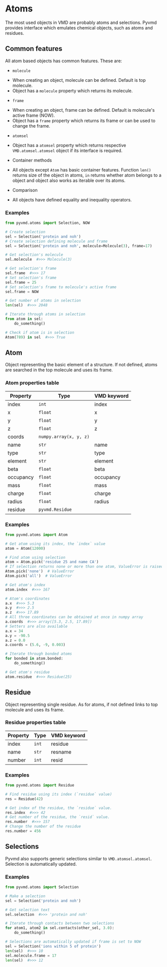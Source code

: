 # Atoms #

The most used objects in VMD are probably atoms and selections. Pyvmd provides interface which emulates chemical
objects, such as atoms and residues.

## Common features ##
All atom based objects has common features. These are:
 * `molecule`
  - When creating an object, molecule can be defined. Default is top molecule.
  - Object has a `molecule` property which returns its molecule.
 * `frame`
  - When creating an object, frame can be defined. Default is molecule's active frame (NOW).
  - Object has a `frame` property which returns its frame or can be used to change the frame.
 * `atomsel`
  - Object has a `atomsel` property which returns respective `VMD.atomsel.atomsel` object if its interface is required.
 * Container methods
  - All objects except `Atom` has basic container features. Function `len()` returns size of the object in atoms,
    `in` returns whether atom belongs to a object and object also works as iterable over its atoms.
 * Comparison
  - All objects have defined equality and inequality operators.

### Examples ###
```python
from pyvmd.atoms import Selection, NOW

# Create selection
sel = Selection('protein and noh')
# Create selection defining molecule and frame
sel = Selection('protein and noh', molecule=Molecule(3), frame=17)

# Get selection's molecule
sel.molecule  #>>> Molecule(3)

# Get selection's frame
sel.frame  #>>> 17
# Set selection's frame
sel.frame = 25
# Set selection's frame to molecule's active frame
sel.frame = NOW

# Get number of atoms in selection
len(sel)  #>>> 2048

# Iterate through atoms in selection
from atom in sel:
    do_something()

# Check if atom is in selection
Atom(789) in sel  #>>> True
```

## Atom ##
Object representing the basic element of a structure. If not defined, atoms are searched in the top molecule and uses
its frame.

### Atom properties table ###
| Property  | Type                   | VMD keyword |
|-----------|------------------------|-------------|
| index     | `int`                  | index       |
| x         | `float`                | x           |
| y         | `float`                | y           |
| z         | `float`                | z           |
| coords    | `numpy.array(x, y, z)` |             |
| name      | `str`                  | name        |
| type      | `str`                  | type        |
| element   | `str`                  | element     |
| beta      | `float`                | beta        |
| occupancy | `float`                | occupancy   |
| mass      | `float`                | mass        |
| charge    | `float`                | charge      |
| radius    | `float`                | radius      |
| residue   | `pyvmd.Residue`        |             |

### Examples ###
```python
from pyvmd.atoms import Atom

# Get atom using its index, the `index` value
atom = Atom(12000)

# Find atom using selection
atom = Atom.pick('residue 25 and name CA')
# If selection returns none or more than one atom, ValueError is raised
Atom.pick('none')  # ValueError
Atom.pick('all')  # ValueError

# Get atom's index
atom.index  #>>> 167

# Atom's coordinates
a.x  #>>> 5.3
a.y  #>>> 2.5
a.z  #>>> 17.89
# All three coordinates can be obtained at once in numpy array
a.coords  #>>> array([5.3, 2.5, 17.89])
# Setters are also available
a.x = 34
a.y = -90.5
a.z = 0.0
a.coords = (5.6, -9, 0.003)

# Iterate through bonded atoms
for bonded in atom.bonded:
    do_something()

# Get atom's residue
atom.residue  #>>> Residue(25)
```

## Residue ##
Object representing single residue. As for atoms, if not defined links to top molecule and uses
its frame.

### Residue properties table ###
| Property | Type                   | VMD keyword |
|----------|------------------------|-------------|
| index    | `int`                  | residue     |
| name     | `str`                  | resname     |
| number   | `int`                  | resid       |

### Examples ###
```python
from pyvmd.atoms import Residue

# Find residue using its index (`residue` value)
res = Residue(42)

# Get index of the residue, the `residue` value.
res.index  #>>> 42
# Get number of the residue, the `resid` value.
res.number  #>>> 157
# Change the number of the residue
res.number = 456
```

## Selections ##
Pyvmd also supports generic selections similar to `VMD.atomsel.atomsel`. Selection is automatically updated.

### Examples ###
```python
from pyvmd.atoms import Selection

# Make a selection
sel = Selection('protein and noh')

# Get selection text
sel.selection  #>>> 'protein and noh'

# Iterate through contacts between two selections
for atom1, atom2 in sel.contacts(other_sel, 3.0):
    do_something()

# Selections are automatically updated if frame is set to NOW
sel = Selection('ions within 5 of protein')
len(sel)  #>>> 10
sel.molecule.frame = 17
len(sel)  #>>> 12
```
